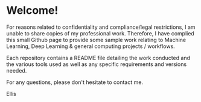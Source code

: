 # Welcome!

For reasons related to confidentiality and compliance/legal restrictions, I am unable to share copies of my professional work. Therefore, I have complied this small Github page to provide some sample work relating to Machine Learning, Deep Learning & general computing projects / workflows.

Each repository contains a README file detailing the work conducted and the various tools used as well as any specific requirements and versions needed.

For any questions, please don't hesitate to contact me.

Ellis
